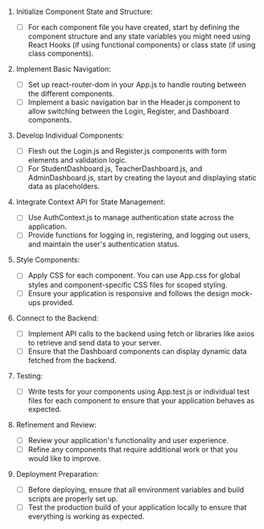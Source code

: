 
1. Initialize Component State and Structure:

    - [ ] For each component file you have created, start by defining the component structure and any state variables you might need using React Hooks (if using functional components) or class state (if using class components).

2. Implement Basic Navigation:

    - [ ] Set up react-router-dom in your App.js to handle routing between the different components.
    - [ ] Implement a basic navigation bar in the Header.js component to allow switching between the Login, Register, and Dashboard components.

3. Develop Individual Components:

    - [ ] Flesh out the Login.js and Register.js components with form elements and validation logic.
    - [ ] For StudentDashboard.js, TeacherDashboard.js, and AdminDashboard.js, start by creating the layout and displaying static data as placeholders.

4. Integrate Context API for State Management:

    - [ ] Use AuthContext.js to manage authentication state across the application.
    - [ ] Provide functions for logging in, registering, and logging out users, and maintain the user's authentication status.

5. Style Components:

    - [ ] Apply CSS for each component. You can use App.css for global styles and component-specific CSS files for scoped styling.
    - [ ] Ensure your application is responsive and follows the design mock-ups provided.

6. Connect to the Backend:

    - [ ] Implement API calls to the backend using fetch or libraries like axios to retrieve and send data to your server.
    - [ ] Ensure that the Dashboard components can display dynamic data fetched from the backend.

7. Testing:

    - [ ] Write tests for your components using App.test.js or individual test files for each component to ensure that your application behaves as expected.

8. Refinement and Review:

    - [ ] Review your application's functionality and user experience.
    - [ ] Refine any components that require additional work or that you would like to improve.

9. Deployment Preparation:

    - [ ] Before deploying, ensure that all environment variables and build scripts are properly set up.
    - [ ] Test the production build of your application locally to ensure that everything is working as expected.
